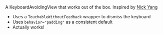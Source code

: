 A KeyboardAvoidingView that works out of the box. Inspired by [Nick Yang](https://medium.com/@nickyang0501/keyboardavoidingview-not-working-properly-c413c0a200d4)

- Uses a `TouchableWithoutFeedback` wrapper to dismiss the keyboard
- Uses `behavior="padding"` as a consistent default
- Actually works!

